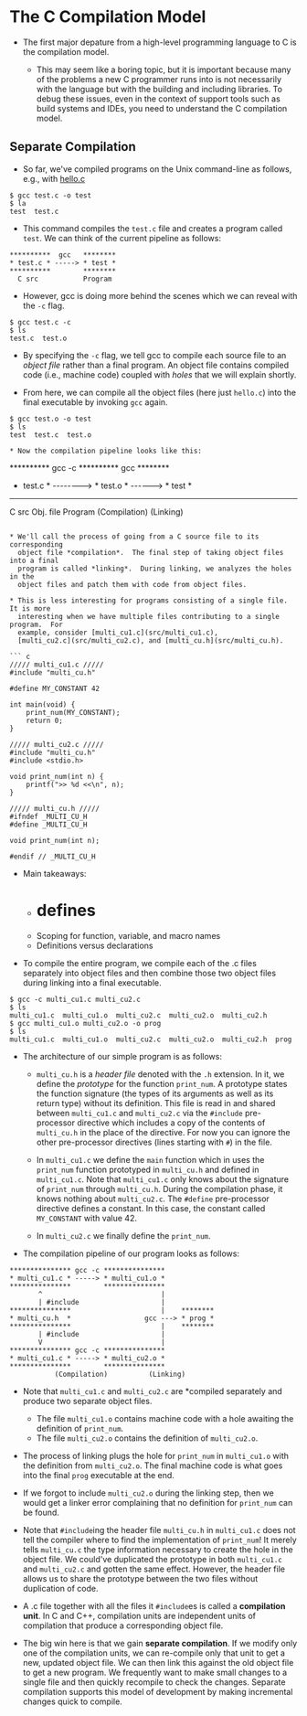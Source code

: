 The C Compilation Model
=======================

* The first major depature from a high-level programming language to C is the
  compilation model.

  * This may seem like a boring topic, but it is important because many of the
    problems a new C programmer runs into is not necessarily with the language
    but with the building and including libraries.  To debug these issues, even
    in the context of support tools such as build systems and IDEs, you
    need to understand the C compilation model.

Separate Compilation
--------------------

* So far, we've compiled programs on the Unix command-line as follows, e.g.,
  with [hello.c](src/hello.c)

```
$ gcc test.c -o test
$ la
test  test.c
```

* This command compiles the `test.c` file and creates a program called `test`.
  We can think of the current pipeline as follows:

```
**********  gcc   ********
* test.c * -----> * test *
**********        ********
  C src           Program
```

* However, gcc is doing more behind the scenes which we can reveal with the `-c`
  flag.

```
$ gcc test.c -c
$ ls
test.c  test.o
```

* By specifying the `-c` flag, we tell gcc to compile each source file to an
  *object file* rather than a final program.  An object file contains compiled
  code (i.e., machine code) coupled with *holes* that we will explain shortly.

* From here, we can compile all the object files (here just `hello.c`) into the
  final executable by invoking `gcc` again.

```
$ gcc test.o -o test
$ ls
test  test.c  test.o

* Now the compilation pipeline looks like this:

```
**********  gcc -c   **********   gcc   ********
* test.c * --------> * test.o * ------> * test *
**********           **********         ********
  C src               Obj. file         Program
        (Compilation)          (Linking)
```

* We'll call the process of going from a C source file to its corresponding
  object file *compilation*.  The final step of taking object files into a final
  program is called *linking*.  During linking, we analyzes the holes in the
  object files and patch them with code from object files.

* This is less interesting for programs consisting of a single file.  It is more
  interesting when we have multiple files contributing to a single program.  For
  example, consider [multi_cu1.c](src/multi_cu1.c),
  [multi_cu2.c](src/multi_cu2.c), and [multi_cu.h](src/multi_cu.h).

``` c
///// multi_cu1.c /////
#include "multi_cu.h"

#define MY_CONSTANT 42

int main(void) {
    print_num(MY_CONSTANT);
    return 0;
}

///// multi_cu2.c /////
#include "multi_cu.h"
#include <stdio.h>

void print_num(int n) {
    printf(">> %d <<\n", n);
}

///// multi_cu.h /////
#ifndef _MULTI_CU_H
#define _MULTI_CU_H

void print_num(int n);

#endif // _MULTI_CU_H
```

* Main takeaways:
  * # defines
  * Scoping for function, variable, and macro names
  * Definitions versus declarations

* To compile the entire program, we compile each of the .c files separately into
  object files and then combine those two object files during linking into a
  final executable.

```
$ gcc -c multi_cu1.c multi_cu2.c
$ ls
multi_cu1.c  multi_cu1.o  multi_cu2.c  multi_cu2.o  multi_cu2.h
$ gcc multi_cu1.o multi_cu2.o -o prog
$ ls
multi_cu1.c  multi_cu1.o  multi_cu2.c  multi_cu2.o  multi_cu2.h  prog
```

* The architecture of our simple program is as follows:

  * `multi_cu.h` is a *header file* denoted with the `.h` extension.  In it, we
    define the *prototype* for the function `print_num`.  A prototype states the
    function signature (the types of its arguments as well as its return type)
    without its definition.  This file is read in and shared between
    `multi_cu1.c` and `multi_cu2.c` via the `#include` pre-processor directive
    which includes a copy of the contents of `multi_cu.h` in the place of the
    directive.  For now you can ignore the other pre-processor directives (lines
    starting with `#`) in the file.

  * In `multi_cu1.c` we define the `main` function which in uses the `print_num`
    function prototyped in `multi_cu.h` and defined in `multi_cu1.c`.  Note that
    `multi_cu1.c` only knows about the signature of `print_num` through
    `multi_cu.h`.  During the compilation phase, it knows nothing about
    `multi_cu2.c`.  The `#define` pre-processor directive defines a constant.
    In this case, the constant called `MY_CONSTANT` with value 42.

  * In `multi_cu2.c` we finally define the `print_num`.

* The compilation pipeline of our program looks as follows:

```
*************** gcc -c ***************
* multi_cu1.c * -----> * multi_cu1.o *
***************        ***************
       ^                             |
       | #include                    |
***************                      |    ********
* multi_cu.h  *                  gcc ---> * prog *
***************                      |    ********
       | #include                    |
       V                             |
*************** gcc -c ***************
* multi_cu1.c * -----> * multi_cu2.o *
***************        ***************
           (Compilation)          (Linking)
```

* Note that `multi_cu1.c` and `multi_cu2.c` are *compiled separately and produce
  two separate object files.
  * The file `multi_cu1.o` contains machine code with a hole awaiting the
    definition of `print_num`.
  * The file `multi_cu2.o` contains the definition of `multi_cu2.o`.

* The process of linking plugs the hole for `print_num` in `multi_cu1.o` with
  the definition from `multi_cu2.o`.  The final machine code is what goes into
  the final `prog` executable at the end.

* If we forgot to include `multi_cu2.o` during the linking step, then we would
  get a linker error complaining that no definition for `print_num` can be
  found.

* Note that `#include`ing the header file `multi_cu.h` in `multi_cu1.c` does not
  tell the compiler where to find the implementation of `print_num`!  It merely
  tells `multi_cu.c` the type information necessary to create the hole in the
  object file.  We could've duplicated the prototype in both `multi_cu1.c` and
  `multi_cu2.c` and gotten the same effect.  However, the header file allows us
  to share the prototype between the two files without duplication of code.

* A .c file together with all the files it `#include`es is called a
  **compilation unit**.   In C and C++, compilation units are independent units
  of compilation that produce a corresponding object file.

* The big win here is that we gain **separate compilation**.  If we modify only
  one of the compilation units, we can re-compile only that unit to get a new,
  updated object file.  We can then link this against the old object file to get
  a new program.  We frequently want to make small changes to a single file and
  then quickly recompile to check the changes.  Separate compilation supports
  this model of development by making incremental changes quick to compile.